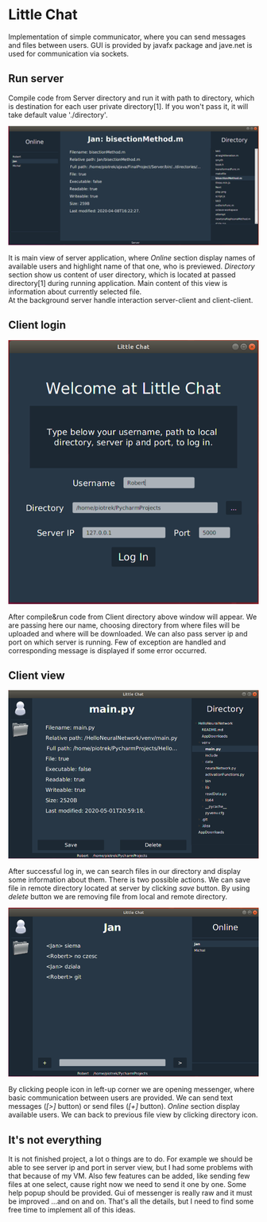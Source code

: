 # Little Chat

Implementation of simple communicator, where you can send messages and files between users. GUI is provided by javafx package and jave.net is used for communication via sockets.

## Run server

Compile code from Server directory and run it with path to directory, which is destination for each user private directory[1]. If you won't pass it, it will take default value './directory'.

![Server view](./Screenshots/serverviewss.png)

It is main view of server application, where <i>Online</i> section display names of available users and highlight name of that one, who is previewed. <i>Directory</i> section show us content of user directory, which is located at passed directory[1] during running application. Main content of this view is information about currently selected file. <br>
At the background server handle interaction server-client and client-client.

## Client login

![Login view](./Screenshots/loginviewss.png)

After compile&run code from Client directory above window will appear. We are passing here our name, choosing directory from where files will be uploaded and where will be downloaded. We can also pass server ip and port on which server is running. Few of exception are handled and corresponding message is displayed if some error occurred.

## Client view

![Login view](./Screenshots/fileviewss.png)

After successful log in, we can search files in our directory and display some information about them. There is two possible actions. We can save file in remote directory located at server by clicking <i>save</i> button. By using <i>delete</i> button we are removing file from local and remote directory.   

![Login view](./Screenshots/messengerviewss.png)

By clicking people icon in left-up corner we are opening messenger, where basic communication between users are provided. We can send text messages (<i>[>]</i> button) or send files (<i>[+]</i> button). <i>Online</i> section display available users. We can back to previous file view by clicking directory icon.


## It's not everything

It is not finished project, a lot o things are to do. For example we should be able to see server ip and port in server view, but I had some problems with that because of my VM. Also few features can be added, like sending few files at one select, cause right now we need to send it one by one. Some help popup should be provided. Gui of messenger is really raw and it must be improved ...and on and on.
That's all the details, but I need to find some free time to implement all of this ideas.
